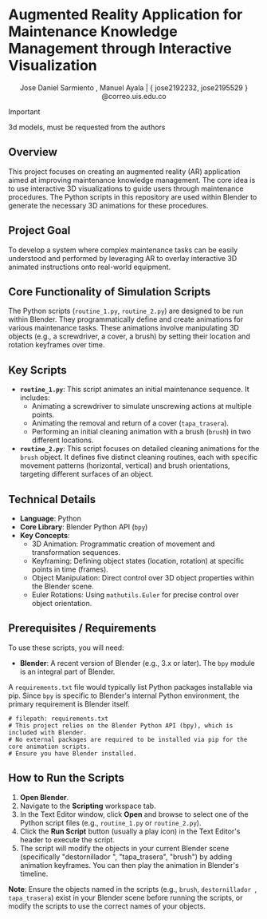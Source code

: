 <!-- ...existing code... -->
# Augmented Reality Application for Maintenance Knowledge Management through Interactive Visualization

<center>Jose Daniel Sarmiento , Manuel Ayala  | { jose2192232, jose2195529 } @correo.uis.edu.co </center>

> [!IMPORTANT]
> 3d models, must be requested from the authors

## Overview
This project focuses on creating an augmented reality (AR) application aimed at improving maintenance knowledge management. The core idea is to use interactive 3D visualizations to guide users through maintenance procedures. The Python scripts in this repository are used within Blender to generate the necessary 3D animations for these procedures.

## Project Goal
To develop a system where complex maintenance tasks can be easily understood and performed by leveraging AR to overlay interactive 3D animated instructions onto real-world equipment.

## Core Functionality of Simulation Scripts
The Python scripts (`routine_1.py`, `routine_2.py`) are designed to be run within Blender. They programmatically define and create animations for various maintenance tasks. These animations involve manipulating 3D objects (e.g., a screwdriver, a cover, a brush) by setting their location and rotation keyframes over time.

## Key Scripts

*   **`routine_1.py`**: This script animates an initial maintenance sequence. It includes:
    *   Animating a screwdriver to simulate unscrewing actions at multiple points.
    *   Animating the removal and return of a cover (`tapa_trasera`).
    *   Performing an initial cleaning animation with a brush (`brush`) in two different locations.
*   **`routine_2.py`**: This script focuses on detailed cleaning animations for the `brush` object. It defines five distinct cleaning routines, each with specific movement patterns (horizontal, vertical) and brush orientations, targeting different surfaces of an object.

## Technical Details

*   **Language**: Python
*   **Core Library**: Blender Python API (`bpy`)
*   **Key Concepts**:
    *   3D Animation: Programmatic creation of movement and transformation sequences.
    *   Keyframing: Defining object states (location, rotation) at specific points in time (frames).
    *   Object Manipulation: Direct control over 3D object properties within the Blender scene.
    *   Euler Rotations: Using `mathutils.Euler` for precise control over object orientation.

## Prerequisites / Requirements
To use these scripts, you will need:

*   **Blender**: A recent version of Blender (e.g., 3.x or later). The `bpy` module is an integral part of Blender.

A `requirements.txt` file would typically list Python packages installable via pip. Since `bpy` is specific to Blender's internal Python environment, the primary requirement is Blender itself.

```
# filepath: requirements.txt
# This project relies on the Blender Python API (bpy), which is included with Blender.
# No external packages are required to be installed via pip for the core animation scripts.
# Ensure you have Blender installed.
```

## How to Run the Scripts

1.  **Open Blender**.
2.  Navigate to the **Scripting** workspace tab.
3.  In the Text Editor window, click **Open** and browse to select one of the Python script files (e.g., `routine_1.py` or `routine_2.py`).
4.  Click the **Run Script** button (usually a play icon) in the Text Editor's header to execute the script.
5.  The script will modify the objects in your current Blender scene (specifically "destornillador ", "tapa_trasera", "brush") by adding animation keyframes. You can then play the animation in Blender's timeline.

**Note**: Ensure the objects named in the scripts (e.g., `brush`, `destornillador `, `tapa_trasera`) exist in your Blender scene before running the scripts, or modify the scripts to use the correct names of your objects.

<!-- ...existing code... -->